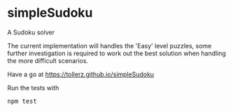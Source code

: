 # simpleSudoku
A Sudoku solver

The current implementation will handles the 'Easy' level puzzles, some further investigation is required to work out the best solution when handling the more difficult scenarios. 

Have a go at <a href="https://tollerz.github.io/simpleSudoku">https://tollerz.github.io/simpleSudoku </a>

Run the tests with
<pre>npm test</pre>